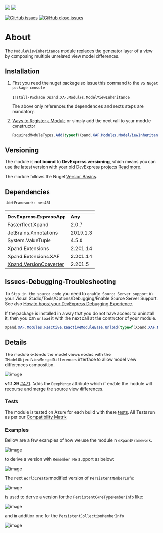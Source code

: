 ![](https://xpandshields.azurewebsites.net/nuget/v/Xpand.XAF.Modules.ModelViewInheritance.svg?&style=flat) ![](https://xpandshields.azurewebsites.net/nuget/dt/Xpand.XAF.Modules.ModelViewInheritance.svg?&style=flat)

[![GitHub issues](https://xpandshields.azurewebsites.net/github/issues/eXpandFramework/expand/ModelViewInheritance.svg)](https://github.com/eXpandFramework/eXpand/issues?utf8=%E2%9C%93&q=is%3Aissue+is%3Aopen+sort%3Aupdated-desc+label%3AStandalone_xaf_modules+ModelViewInheritance) [![GitHub close issues](https://xpandshields.azurewebsites.net/github/issues-closed/eXpandFramework/eXpand/ModelViewInheritance.svg)](https://github.com/eXpandFramework/eXpand/issues?utf8=%E2%9C%93&q=is%3Aissue+is%3Aclosed+sort%3Aupdated-desc+label%3AStandalone_XAF_Modules+ModelViewInheritance)
# About 

The `ModuleViewInheritance` module replaces the generator layer of a view by composing multiple unrelated view model differences.
## Installation 
1. First you need the nuget package so issue this command to the `VS Nuget package console` 

   `Install-Package Xpand.XAF.Modules.ModelViewInheritance`.

    The above only references the dependencies and nexts steps are mandatory.

2. [Ways to Register a Module](https://documentation.devexpress.com/eXpressAppFramework/118047/Concepts/Application-Solution-Components/Ways-to-Register-a-Module)
or simply add the next call to your module constructor
    ```cs
    RequiredModuleTypes.Add(typeof(Xpand.XAF.Modules.ModelViewInheritanceModule));
    ```
## Versioning
The module is **not bound** to **DevExpress versioning**, which means you can use the latest version with your old DevExpress projects [Read more](https://github.com/eXpandFramework/XAF/tree/master/tools/Xpand.VersionConverter).

The module follows the Nuget [Version Basics](https://docs.microsoft.com/en-us/nuget/reference/package-versioning#version-basics).
## Dependencies
`.NetFramework: net461`

|<!-- -->|<!-- -->
|----|----
|**DevExpress.ExpressApp**|**Any**
|Fasterflect.Xpand|2.0.7
 |JetBrains.Annotations|2019.1.3
 |System.ValueTuple|4.5.0
 |Xpand.Extensions|2.201.14
 |Xpand.Extensions.XAF|2.201.14
 |[Xpand.VersionConverter](https://github.com/eXpandFramework/DevExpress.XAF/tree/master/tools/Xpand.VersionConverter)|2.201.5

## Issues-Debugging-Troubleshooting

To `Step in the source code` you need to `enable Source Server support` in your Visual Studio/Tools/Options/Debugging/Enable Source Server Support. See also [How to boost your DevExpress Debugging Experience](https://github.com/eXpandFramework/DevExpress.XAF/wiki/How-to-boost-your-DevExpress-Debugging-Experience#1-index-the-symbols-to-your-custom-devexpresss-installation-location).

If the package is installed in a way that you do not have access to uninstall it, then you can `unload` it with the next call at the contructor of your module.
```cs
Xpand.XAF.Modules.Reactive.ReactiveModuleBase.Unload(typeof(Xpand.XAF.Modules.ModelViewInheritance.ModelViewInheritanceModule))
```

## Details
The module extends the model views nodes with the `IModelObjectViewMergedDifferences` interface to allow model view differences composition. 

![image](https://user-images.githubusercontent.com/159464/50849204-f80e3b00-137e-11e9-8c6c-0a93edffb954.png)

**v1.1.39**
[#471](https://github.com/eXpandFramework/eXpand/issues/471). Adds the `DeepMerge` attribute which if enable the module will recourse and merge the source view differences. 

### Tests
The module is tested on Azure for each build with these [tests](https://github.com/eXpandFramework/Packages/tree/master/src/Tests/Xpand.XAF.s.ModelViewInheritance.ModelViewInheritance). 
All Tests run as per our [Compatibility Matrix](https://github.com/eXpandFramework/DevExpress.XAF#compatibility-matrix)
### Examples
Bellow are a few examples of how we use the module in `eXpandFramework`. 


![image](https://user-images.githubusercontent.com/159464/50846982-1709ce80-1379-11e9-877a-6a2e277867a7.png)

to derive a version with `Remember Me` support as below:

![image](https://user-images.githubusercontent.com/159464/50847225-b75ff300-1379-11e9-998d-bcc22bc4bd00.png)

The next `WorldCreator`modified version of `PersistentMemberInfo`:

![image](https://user-images.githubusercontent.com/159464/50848737-af09b700-137d-11e9-94f0-578a0a922455.png)


is used to derive a version for the `PersistentCoreTypeMemberInfo` like:

![image](https://user-images.githubusercontent.com/159464/50848552-399de680-137d-11e9-84dc-a1d574100b48.png)

and in addition one for the `PersistentCollectionMemberInfo` 

![image](https://user-images.githubusercontent.com/159464/50848410-e7f55c00-137c-11e9-8f4a-c9511d95455b.png)

